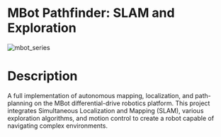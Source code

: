 MBot Pathfinder: SLAM and Exploration
======
![mbot_series](https://github.com/user-attachments/assets/07700a31-7174-439a-a9da-78043354b32e)

# Description
A full implementation of autonomous mapping, localization, and path-planning on the MBot differential-drive robotics platform. This project integrates Simultaneous Localization and Mapping (SLAM), various exploration algorithms, and motion control to create a robot capable of navigating complex environments.

